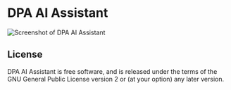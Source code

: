 # DPA AI Assistant

![Screenshot of DPA AI Assistant](https://github.com/DigiPressApps/dpa-ai-assistant/assets/170507235/b332aadd-6966-42b4-bc44-55068f0ebf5e)

## License

DPA AI Assistant is free software, and is released under the terms of the GNU General Public License version 2 or (at your option) any later version.
